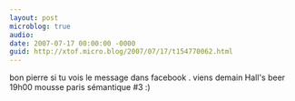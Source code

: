 ```yaml
---
layout: post
microblog: true
audio: 
date: 2007-07-17 00:00:00 -0000
guid: http://xtof.micro.blog/2007/07/17/t154770062.html
---
```

bon pierre si tu vois le message dans facebook . viens demain Hall's beer 19h00 mousse paris sémantique #3 :)
